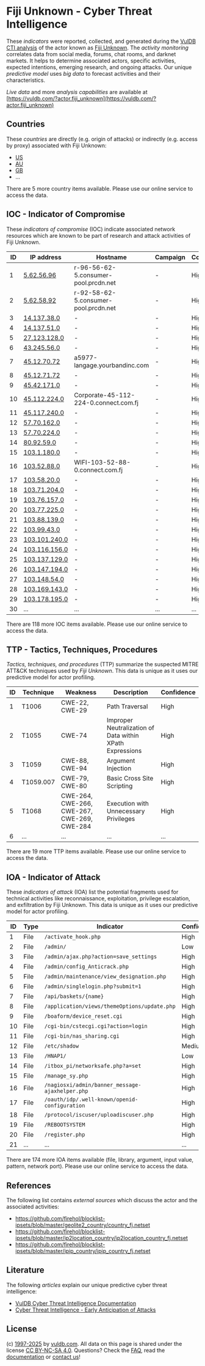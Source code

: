 # Fiji Unknown - Cyber Threat Intelligence

These _indicators_ were reported, collected, and generated during the [VulDB CTI analysis](https://vuldb.com/?kb.cti) of the actor known as [Fiji Unknown](https://vuldb.com/?actor.fiji_unknown). The _activity monitoring_ correlates data from social media, forums, chat rooms, and darknet markets. It helps to determine associated actors, specific activities, expected intentions, emerging research, and ongoing attacks. Our unique _predictive model_ uses _big data_ to forecast activities and their characteristics.

_Live data_ and more _analysis capabilities_ are available at [https://vuldb.com/?actor.fiji_unknown](https://vuldb.com/?actor.fiji_unknown)

## Countries

These _countries_ are directly (e.g. origin of attacks) or indirectly (e.g. access by proxy) associated with Fiji Unknown:

* [US](https://vuldb.com/?country.us)
* [AU](https://vuldb.com/?country.au)
* [GB](https://vuldb.com/?country.gb)
* ...

There are 5 more country items available. Please use our online service to access the data.

## IOC - Indicator of Compromise

These _indicators of compromise_ (IOC) indicate associated network resources which are known to be part of research and attack activities of Fiji Unknown.

ID | IP address | Hostname | Campaign | Confidence
-- | ---------- | -------- | -------- | ----------
1 | [5.62.56.96](https://vuldb.com/?ip.5.62.56.96) | r-96-56-62-5.consumer-pool.prcdn.net | - | High
2 | [5.62.58.92](https://vuldb.com/?ip.5.62.58.92) | r-92-58-62-5.consumer-pool.prcdn.net | - | High
3 | [14.137.38.0](https://vuldb.com/?ip.14.137.38.0) | - | - | High
4 | [14.137.51.0](https://vuldb.com/?ip.14.137.51.0) | - | - | High
5 | [27.123.128.0](https://vuldb.com/?ip.27.123.128.0) | - | - | High
6 | [43.245.56.0](https://vuldb.com/?ip.43.245.56.0) | - | - | High
7 | [45.12.70.72](https://vuldb.com/?ip.45.12.70.72) | a5977-langage.yourbandinc.com | - | High
8 | [45.12.71.72](https://vuldb.com/?ip.45.12.71.72) | - | - | High
9 | [45.42.171.0](https://vuldb.com/?ip.45.42.171.0) | - | - | High
10 | [45.112.224.0](https://vuldb.com/?ip.45.112.224.0) | Corporate-45-112-224-0.connect.com.fj | - | High
11 | [45.117.240.0](https://vuldb.com/?ip.45.117.240.0) | - | - | High
12 | [57.70.162.0](https://vuldb.com/?ip.57.70.162.0) | - | - | High
13 | [57.70.224.0](https://vuldb.com/?ip.57.70.224.0) | - | - | High
14 | [80.92.59.0](https://vuldb.com/?ip.80.92.59.0) | - | - | High
15 | [103.1.180.0](https://vuldb.com/?ip.103.1.180.0) | - | - | High
16 | [103.52.88.0](https://vuldb.com/?ip.103.52.88.0) | WIFI-103-52-88-0.connect.com.fj | - | High
17 | [103.58.20.0](https://vuldb.com/?ip.103.58.20.0) | - | - | High
18 | [103.71.204.0](https://vuldb.com/?ip.103.71.204.0) | - | - | High
19 | [103.76.157.0](https://vuldb.com/?ip.103.76.157.0) | - | - | High
20 | [103.77.225.0](https://vuldb.com/?ip.103.77.225.0) | - | - | High
21 | [103.88.139.0](https://vuldb.com/?ip.103.88.139.0) | - | - | High
22 | [103.99.43.0](https://vuldb.com/?ip.103.99.43.0) | - | - | High
23 | [103.101.240.0](https://vuldb.com/?ip.103.101.240.0) | - | - | High
24 | [103.116.156.0](https://vuldb.com/?ip.103.116.156.0) | - | - | High
25 | [103.137.129.0](https://vuldb.com/?ip.103.137.129.0) | - | - | High
26 | [103.147.194.0](https://vuldb.com/?ip.103.147.194.0) | - | - | High
27 | [103.148.54.0](https://vuldb.com/?ip.103.148.54.0) | - | - | High
28 | [103.169.143.0](https://vuldb.com/?ip.103.169.143.0) | - | - | High
29 | [103.178.195.0](https://vuldb.com/?ip.103.178.195.0) | - | - | High
30 | ... | ... | ... | ...

There are 118 more IOC items available. Please use our online service to access the data.

## TTP - Tactics, Techniques, Procedures

_Tactics, techniques, and procedures_ (TTP) summarize the suspected MITRE ATT&CK techniques used by _Fiji Unknown_. This data is unique as it uses our predictive model for actor profiling.

ID | Technique | Weakness | Description | Confidence
-- | --------- | -------- | ----------- | ----------
1 | T1006 | CWE-22, CWE-29 | Path Traversal | High
2 | T1055 | CWE-74 | Improper Neutralization of Data within XPath Expressions | High
3 | T1059 | CWE-88, CWE-94 | Argument Injection | High
4 | T1059.007 | CWE-79, CWE-80 | Basic Cross Site Scripting | High
5 | T1068 | CWE-264, CWE-266, CWE-267, CWE-269, CWE-284 | Execution with Unnecessary Privileges | High
6 | ... | ... | ... | ...

There are 19 more TTP items available. Please use our online service to access the data.

## IOA - Indicator of Attack

These _indicators of attack_ (IOA) list the potential fragments used for technical activities like reconnaissance, exploitation, privilege escalation, and exfiltration by Fiji Unknown. This data is unique as it uses our predictive model for actor profiling.

ID | Type | Indicator | Confidence
-- | ---- | --------- | ----------
1 | File | `/activate_hook.php` | High
2 | File | `/admin/` | Low
3 | File | `/admin/ajax.php?action=save_settings` | High
4 | File | `/admin/config_Anticrack.php` | High
5 | File | `/admin/maintenance/view_designation.php` | High
6 | File | `/admin/singlelogin.php?submit=1` | High
7 | File | `/api/baskets/{name}` | High
8 | File | `/application/views/themeOptions/update.php` | High
9 | File | `/boaform/device_reset.cgi` | High
10 | File | `/cgi-bin/cstecgi.cgi?action=login` | High
11 | File | `/cgi-bin/nas_sharing.cgi` | High
12 | File | `/etc/shadow` | Medium
13 | File | `/HNAP1/` | Low
14 | File | `/itbox_pi/networksafe.php?a=set` | High
15 | File | `/manage_sy.php` | High
16 | File | `/nagiosxi/admin/banner_message-ajaxhelper.php` | High
17 | File | `/oauth/idp/.well-known/openid-configuration` | High
18 | File | `/protocol/iscuser/uploadiscuser.php` | High
19 | File | `/REBOOTSYSTEM` | High
20 | File | `/register.php` | High
21 | ... | ... | ...

There are 174 more IOA items available (file, library, argument, input value, pattern, network port). Please use our online service to access the data.

## References

The following list contains _external sources_ which discuss the actor and the associated activities:

* https://github.com/firehol/blocklist-ipsets/blob/master/geolite2_country/country_fj.netset
* https://github.com/firehol/blocklist-ipsets/blob/master/ip2location_country/ip2location_country_fj.netset
* https://github.com/firehol/blocklist-ipsets/blob/master/ipip_country/ipip_country_fj.netset

## Literature

The following _articles_ explain our unique predictive cyber threat intelligence:

* [VulDB Cyber Threat Intelligence Documentation](https://vuldb.com/?kb.cti)
* [Cyber Threat Intelligence - Early Anticipation of Attacks](https://www.scip.ch/en/?labs.20201022)

## License

(c) [1997-2025](https://vuldb.com/?kb.changelog) by [vuldb.com](https://vuldb.com/?kb.about). All data on this page is shared under the license [CC BY-NC-SA 4.0](https://creativecommons.org/licenses/by-nc-sa/4.0/). Questions? Check the [FAQ](https://vuldb.com/?kb.faq), read the [documentation](https://vuldb.com/?kb) or [contact us](https://vuldb.com/?contact)!
